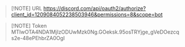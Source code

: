 > [!NOTE] URL
> https://discord.com/api/oauth2/authorize?client_id=1209084052238503946&permissions=8&scope=bot

> [!NOTE] Token
> MTIwOTA4NDA1MjIzODUwMzk0Ng.GOeksk.95osTRYjge_gVeDOezcqs2e-48ePEhbrZA0OgI

